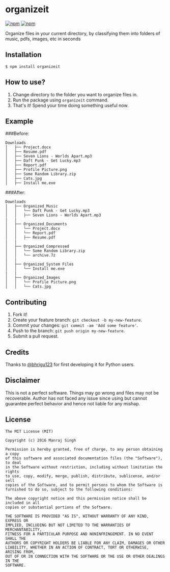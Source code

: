 # organizeit
[![npm](https://img.shields.io/npm/v/organizeit.svg?maxAge=2592000?style=flat-square)](https://www.npmjs.com/package/organizeit) [![npm](https://img.shields.io/npm/dt/organizeit.svg?maxAge=2592000?style=flat-square)](https://www.npmjs.com/package/organizeit)

Organize files in your current directory, by classifying them into folders of music, pdfs, images, etc in seconds

## Installation

```
$ npm install organizeit
```

## How to use?

1. Change directory to the folder you want to organize files in.
2. Run the package using `organizeit` command.
3. That's it! Spend your time doing something useful now.

## Example

###Before:
```
Downloads
│   ├── Project.docx
│   ├── Resume.pdf
│   ├── Seven Lions - Worlds Apart.mp3
│   ├── Daft Punk - Get Lucky.mp3
│   ├── Report.pdf
│   ├── Profile Picture.png
│   ├── Some Random Library.zip
│   ├── Cats.jpg
│   ├── Install me.exe
```

###After:
```
Downloads
│   ├── Organized_Music
│   │   └── Daft Punk - Get Lucky.mp3
│   │   ├── Seven Lions - Worlds Apart.mp3
|	|
│   ├── Organized_Documents
│   │   └── Project.docx
│   │   └── Report.pdf
│   │   ├── Resume.pdf
|	|
│   ├── Organized_Compressed
│   │   └── Some Random Library.zip
│   │   └── archive.7z
|	|
│   ├── Organized_System Files
│   │   └── Install me.exe
|	|
│   ├── Organized_Images
│   │   └── Profile Picture.png
│   │   └── Cats.jpg
```

## Contributing

1. Fork it!
2. Create your feature branch: `git checkout -b my-new-feature`.
3. Commit your changes: `git commit -am 'Add some feature'`.
4. Push to the branch: `git push origin my-new-feature`.
5. Submit a pull request.

## Credits
Thanks to [@bhrigu123](https://github.com/bhrigu123/classifier) for first developing it for Python users.

## Disclaimer
This is not a perfect software. Things may go wrong and files may not be recoverable. Author has not faced any issue since using but cannot guarantee perfect behavior and hence not liable for any mishap.

## License

```
The MIT License (MIT)

Copyright (c) 2016 Manraj Singh

Permission is hereby granted, free of charge, to any person obtaining a copy
of this software and associated documentation files (the "Software"), to deal
in the Software without restriction, including without limitation the rights
to use, copy, modify, merge, publish, distribute, sublicense, and/or sell
copies of the Software, and to permit persons to whom the Software is
furnished to do so, subject to the following conditions:

The above copyright notice and this permission notice shall be included in all
copies or substantial portions of the Software.

THE SOFTWARE IS PROVIDED "AS IS", WITHOUT WARRANTY OF ANY KIND, EXPRESS OR
IMPLIED, INCLUDING BUT NOT LIMITED TO THE WARRANTIES OF MERCHANTABILITY,
FITNESS FOR A PARTICULAR PURPOSE AND NONINFRINGEMENT. IN NO EVENT SHALL THE
AUTHORS OR COPYRIGHT HOLDERS BE LIABLE FOR ANY CLAIM, DAMAGES OR OTHER
LIABILITY, WHETHER IN AN ACTION OF CONTRACT, TORT OR OTHERWISE, ARISING FROM,
OUT OF OR IN CONNECTION WITH THE SOFTWARE OR THE USE OR OTHER DEALINGS IN THE
SOFTWARE.
```

